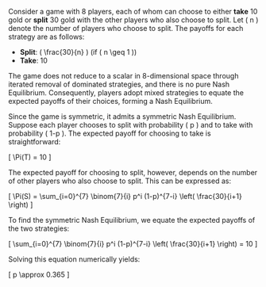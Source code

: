 Consider a game with 8 players, each of whom can choose to either **take** 10 gold or **split** 30 gold with the other players who also choose to split. Let \( n \) denote the number of players who choose to split. The payoffs for each strategy are as follows:

- **Split**: \( \frac{30}{n} \) (if \( n \geq 1 \))
- **Take**: 10

The game does not reduce to a scalar in 8-dimensional space through iterated removal of dominated strategies, and there is no pure Nash Equilibrium. Consequently, players adopt mixed strategies to equate the expected payoffs of their choices, forming a Nash Equilibrium. 

Since the game is symmetric, it admits a symmetric Nash Equilibrium. Suppose each player chooses to split with probability \( p \) and to take with probability \( 1-p \). The expected payoff for choosing to take is straightforward:

\[
\Pi(T) = 10
\]

The expected payoff for choosing to split, however, depends on the number of other players who also choose to split. This can be expressed as:

\[
\Pi(S) = \sum_{i=0}^{7} \binom{7}{i} p^i (1-p)^{7-i} \left( \frac{30}{i+1} \right)
\]

To find the symmetric Nash Equilibrium, we equate the expected payoffs of the two strategies:

\[
\sum_{i=0}^{7} \binom{7}{i} p^i (1-p)^{7-i} \left( \frac{30}{i+1} \right) = 10
\]

Solving this equation numerically yields:

\[
p \approx 0.365
\]
